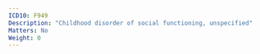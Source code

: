 ```yaml
---
ICD10: F949
Description: "Childhood disorder of social functioning, unspecified"
Matters: No
Weight: 0
---
```

